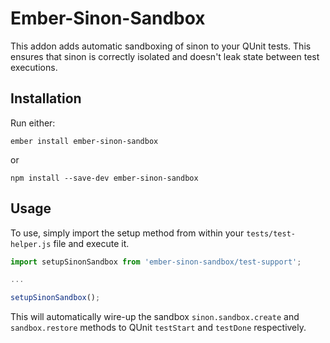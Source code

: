 # Ember-Sinon-Sandbox

This addon adds automatic sandboxing of sinon to your QUnit tests. This ensures that sinon is correctly isolated and doesn't leak state between test executions.

## Installation

Run either:

```
ember install ember-sinon-sandbox
```

or 

```
npm install --save-dev ember-sinon-sandbox
```

## Usage

To use, simply import the setup method from within your `tests/test-helper.js` file and execute it.

```js
import setupSinonSandbox from 'ember-sinon-sandbox/test-support';

...

setupSinonSandbox();
```

This will automatically wire-up the sandbox `sinon.sandbox.create` and `sandbox.restore` methods to QUnit `testStart` and `testDone` respectively.
